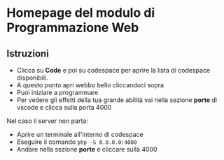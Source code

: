 # Homepage del modulo di Programmazione Web
## Istruzioni
* Clicca su **Code** e poi su codespace per aprire la lista di codespace disponibili.
* A questo punto apri webbo bello cliccandoci sopra
* Puoi iniziare a programmare
* Per vedere gli effetti della tua grande abilità vai nella sezione **porte** di vscode e clicca sulla porta 4000
 
 Nel caso il server non parta:
 * Aprire un terminale all'interno di codespace
 * Eseguire il comando `php -S 0.0.0.0:4000`
 * Andare nella sezione **porte** e cliccare sulla 4000
